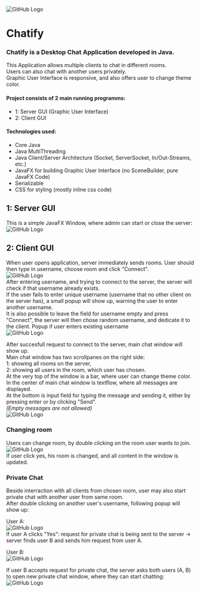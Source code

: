![GitHub Logo](/ChatImages/logo.png)
# Chatify
### Chatify is a Desktop Chat Application developed in Java.
This Application allows multiple clients to chat in different rooms.  
Users can also chat with another users privately.  
Graphic User Interface is responsive, and also offers user to change theme color. 

#### Project consists of 2 main running programms:
* 1: Server GUI (Graphic User Interface)
* 2: Client GUI

#### Technologies used:
* Core Java
* Java MultiThreading
* Java Client/Server Architecture (Socket, ServerSocket, In/Out-Streams, etc.)
* JavaFX for building Graphic User Interface (no SceneBuilder, pure JavaFX Code)
* Serializable
* CSS for styling (mostly inline css code)

## 1: Server GUI
This is a simple JavaFX Window, where admin can start or close the server:  
![GitHub Logo](/ChatImages/1.png)  

## 2: Client GUI
When user opens application, server immediately sends rooms. User should then type in username, choose room and click "Connect".  
![GitHub Logo](/ChatImages/2.png)  
After entering username, and trying to connect to the server, the server will check if that username already exists.  
If the user fails to enter unique username (username that no other client on the server has), a small popup will show up, warning the user to enter another username.  
It is also possible to leave the field for username empty and press "Connect", the server will then chose random username, and dedicate it to the client. 
Popup if user enters existing username  
![GitHub Logo](/ChatImages/2a.png)  
  
After succesfull request to connect to the server, main chat window will show up.    
Main chat window has two scrollpanes on the right side:  
1: showing all rooms on the server,  
2: showing all users in the room, which user has chosen.  
At the very top of the window is a bar, where user can change theme color.  
In the center of main chat window is textflow, where all messages are displayed.  
At the bottom is input field for typing the message and sending it, either by pressing enter or by clicking "Send".   
_(Empty messages are not allowed)_  
![GitHub Logo](/ChatImages/3.png)  
  
### Changing room  
Users can change room, by double clicking on the room user wants to join.  
![GitHub Logo](/ChatImages/4.png)  
If user click yes, his room is changed, and all content in the window is updated.  
  
### Private Chat
Beside interraction with all clients from chosen room, user may also start private chat with another user from same room.   
After double clicking on another user's username, following popup will show up:  
  
User A:  
![GitHub Logo](/ChatImages/5.png)  
If user A clicks "Yes": request for private chat is being sent to the server -> server finds user B and sends him request from user A.  
  
User B:  
![GitHub Logo](/ChatImages/5b.png)  
  
    
If user B accepts request for private chat, the server asks both users (A, B) to open new private chat window, where they can start chatting:  
![GitHub Logo](/ChatImages/6.png)  


